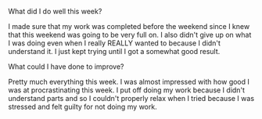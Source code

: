 What did I do well this week?

I made sure that my work was completed before the weekend since I knew that this weekend was going to be very full on. I also didn't give up on what I was doing even when I really REALLY wanted to because I didn't understand it. I just kept trying until I got a somewhat good result.

What could I have done to improve?

Pretty much everything this week. I was almost impressed with how good I was at procrastinating this week. I put off doing my work because I didn't understand parts and so I couldn't properly relax when I tried because I was stressed and felt guilty for not doing my work. 
